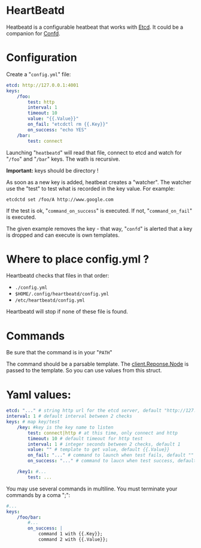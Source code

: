 # HeartBeatd

Heatbeatd is a configurable heatbeat that works with [Etcd](https://github.com/coreos/etcd). It could be a companion for [Confd](https://github.com/kelseyhightower/confd).

# Configuration

Create a "`config.yml`" file:

```yaml
etcd: http://127.0.0.1:4001
keys:
    /foo:
        test: http
        interval: 1
        timeout: 10
        value: "{{.Value}}"
        on_fail: "etcdctl rm {{.Key}}"
        on_success: "echo YES"
    /bar:
        test: connect
```

Launching "`heatbeatd`" will read that file, connect to etcd and watch for "`/foo`" and "`/bar`" keys. The wath is recursive.

**Important:** keys should be directory !

As soon as a new key is added, heatbeat creates a "watcher". The watcher use the "test" to test what is recorded in the key value. For example:

```
etcdctd set /foo/A http://www.google.com
```

If the test is ok, "`command_on_success`" is executed. If not, "`command_on_fail`" is executed. 

The given example removes the key - that way, "`confd`" is alerted that a key is dropped and can execute is own templates.

# Where to place config.yml ?

Heartbeatd checks that files in that order:

- `./config.yml`
- `$HOME/.config/heartbeatd/config.yml`
- `/etc/heartbeatd/config.yml`


Heartbeatd will stop if none of these file is found.

# Commands

Be sure that the command is in your "`PATH`"

The command should be a parsable template. The [client.Reponse.Node](https://godoc.org/github.com/coreos/etcd/client#Node) is passed to the template. So you can use values from this struct.


# Yaml values:

```yaml
etcd: "..." # string http url for the etcd server, default "http://127.0.0.1:4001"
interval: 1 # default interval between 2 checks
keys: # map key/test
    /key: #key is the key name to listen
        test: connect|http # at this time, only connect and http
        timeout: 10 # default timeout for http test
        interval: 1 # integer seconds between 2 checks, default 1
        value: "" # template to get value, default {{.Value}}
        on_fail: "..." # command to launch when test fails, default ""
        on_success: "..." # command to laucn when test success, default ""

    /key1: #...
        test: ...
```

You may use several commands in multiline. You must terminate your commands by a coma ";":

```yaml
#...
keys:
    /foo/bar:
        #...
        on_success: |
            command 1 with {{.Key}};
            command 2 with {{.Value}};
```



